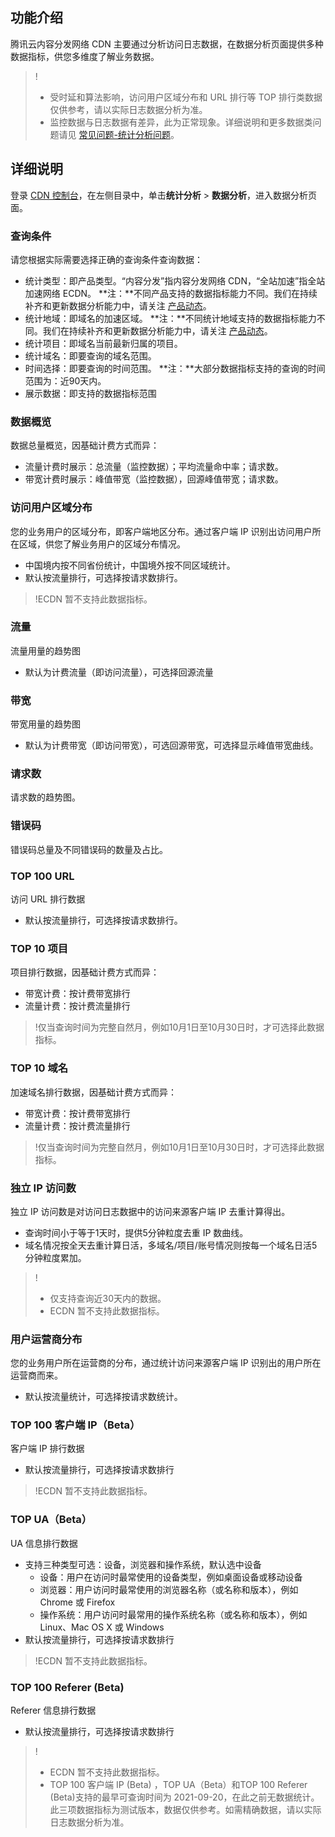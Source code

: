 

## 功能介绍

腾讯云内容分发网络 CDN 主要通过分析访问日志数据，在数据分析页面提供多种数据指标，供您多维度了解业务数据。

>!
>- 受时延和算法影响，访问用户区域分布和 URL 排行等 TOP 排行类数据仅供参考，请以实际日志数据分析为准。
>- 监控数据与日志数据有差异，此为正常现象。详细说明和更多数据类问题请见 [常见问题-统计分析问题](https://cloud.tencent.com/document/product/228/11205)。

## 详细说明

登录 [CDN 控制台](https://console.cloud.tencent.com/cdn)，在左侧目录中，单击**统计分析** > **数据分析**，进入数据分析页面。

### 查询条件

请您根据实际需要选择正确的查询条件查询数据：

- 统计类型：即产品类型。“内容分发”指内容分发网络 CDN，“全站加速”指全站加速网络 ECDN。
**注：**不同产品支持的数据指标能力不同。我们在持续补齐和更新数据分析能力中，请关注 [产品动态](https://cloud.tencent.com/document/product/228/6540)。
- 统计地域：即域名的加速区域。
**注：**不同统计地域支持的数据指标能力不同。我们在持续补齐和更新数据分析能力中，请关注  [产品动态](https://cloud.tencent.com/document/product/228/6540)。
- 统计项目：即域名当前最新归属的项目。
- 统计域名：即要查询的域名范围。
- 时间选择：即要查询的时间范围。
**注：**大部分数据指标支持的查询的时间范围为：近90天内。
- 展示数据：即支持的数据指标范围

### 数据概览

数据总量概览，因基础计费方式而异：
- 流量计费时展示：总流量（监控数据）；平均流量命中率；请求数。
- 带宽计费时展示：峰值带宽（监控数据），回源峰值带宽；请求数。

### 访问用户区域分布

您的业务用户的区域分布，即客户端地区分布。通过客户端 IP 识别出访问用户所在区域，供您了解业务用户的区域分布情况。
- 中国境内按不同省份统计，中国境外按不同区域统计。
- 默认按流量排行，可选择按请求数排行。

>!ECDN 暂不支持此数据指标。

### 流量

流量用量的趋势图

- 默认为计费流量（即访问流量），可选择回源流量

### 带宽

带宽用量的趋势图

- 默认为计费带宽（即访问带宽），可选回源带宽，可选择显示峰值带宽曲线。

### 请求数

请求数的趋势图。

### 错误码

错误码总量及不同错误码的数量及占比。

### TOP 100 URL

访问 URL 排行数据

- 默认按流量排行，可选择按请求数排行。

### TOP 10 项目

项目排行数据，因基础计费方式而异：

- 带宽计费：按计费带宽排行
- 流量计费：按计费流量排行


>!仅当查询时间为完整自然月，例如10月1日至10月30日时，才可选择此数据指标。

### TOP 10 域名

加速域名排行数据，因基础计费方式而异：

- 带宽计费：按计费带宽排行
- 流量计费：按计费流量排行

>!仅当查询时间为完整自然月，例如10月1日至10月30日时，才可选择此数据指标。

### 独立 IP 访问数

独立 IP 访问数是对访问日志数据中的访问来源客户端 IP 去重计算得出。

- 查询时间小于等于1天时，提供5分钟粒度去重 IP 数曲线。
- 域名情况按全天去重计算日活，多域名/项目/账号情况则按每一个域名日活5分钟粒度累加。

>!
>- 仅支持查询近30天内的数据。
>- ECDN 暂不支持此数据指标。

### 用户运营商分布

您的业务用户所在运营商的分布，通过统计访问来源客户端 IP 识别出的用户所在运营商而来。

- 默认按流量统计，可选择按请求数统计。

### TOP 100 客户端 IP（Beta）

客户端 IP 排行数据
- 默认按流量排行，可选择按请求数排行

>!ECDN 暂不支持此数据指标。

### TOP UA（Beta）

UA 信息排行数据

- 支持三种类型可选：设备，浏览器和操作系统，默认选中设备
  - 设备：用户在访问时最常使用的设备类型，例如桌面设备或移动设备
  - 浏览器：用户访问时最常使用的浏览器名称（或名称和版本），例如Chrome 或 Firefox
  - 操作系统：用户访问时最常用的操作系统名称（或名称和版本），例如Linux、Mac OS X 或 Windows
- 默认按流量排行，可选择按请求数排行

>!ECDN 暂不支持此数据指标。

### TOP 100 Referer (Beta)

Referer 信息排行数据
- 默认按流量排行，可选择按请求数排行

>!
>- ECDN 暂不支持此数据指标。
>- TOP 100 客户端 IP (Beta) ，TOP UA（Beta）和TOP 100 Referer (Beta)支持的最早可查询时间为 2021-09-20，在此之前无数据统计。此三项数据指标为测试版本，数据仅供参考。如需精确数据，请以实际日志数据分析为准。

